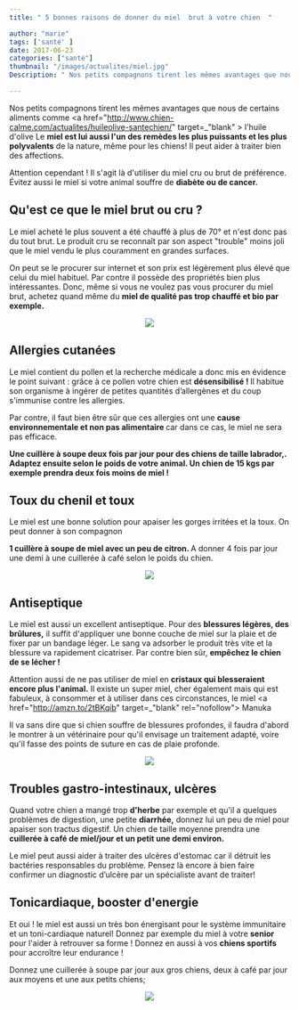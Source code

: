 ```yaml
---
title: " 5 bonnes raisons de donner du miel  brut à votre chien  "

author: "marie"
tags: ['santé' ]
date: 2017-06-23
categories: ["santé"]
thumbnail: "/images/actualites/miel.jpg"
Description: " Nos petits compagnons tirent les mêmes avantages que nous de certains aliments comme l'huile d'olive. Le miel est lui aussi l'un des remèdes les plus puissants et les plus polyvalents de la nature, même pour les chiens! "

---
```

Nos petits compagnons tirent les mêmes avantages que nous de certains aliments comme <a href="http://www.chien-calme.com/actualites/huileolive-santechien/" target=_"blank" > l'huile d'olive </a> Le <b>miel est lui aussi l'un des remèdes les plus puissants et les plus polyvalents</b> de la nature, même pour les chiens! Il peut aider à traiter bien des affections.

Attention cependant ! Il s'agit là d'utiliser du miel cru ou brut de préférence. Évitez aussi le miel si votre animal souffre de <b>diabète ou de cancer.</b>



## Qu'est ce que le miel brut ou cru ? ##
Le miel acheté le plus souvent a été chauffé à plus de 70° et n'est donc pas du tout brut. Le produit cru se reconnaît par son aspect "trouble" moins joli que le miel vendu le plus couramment en grandes surfaces.

On peut se le procurer sur internet et son prix est légèrement plus élevé que celui du miel habituel. Par contre il possède des propriétés bien plus intéressantes. Donc, même si vous ne voulez pas vous procurer du miel brut, achetez quand même du <b>miel de qualité pas trop chauffé et bio par exemple. </b>


<p align="center"><img src="/images/actualites/mielbrut_orig.jpg" class="img-responsive"></p>



## Allergies cutanées ##

Le miel contient du pollen et la recherche médicale a donc mis en évidence le point suivant : grâce à ce pollen votre chien est <b>désensibilisé ! </b> Il habitue son organisme à ingérer de petites quantités d’allergènes et du coup s'immunise contre les allergies.

Par contre, il faut bien être sûr que ces allergies ont une <b>cause environnementale et non pas alimentaire </b> car dans ce cas, le miel ne sera pas efficace.

<b>Une cuillère à soupe deux fois par jour pour des chiens de taille labrador,. Adaptez ensuite selon le poids de votre animal. Un chien de 15 kgs par exemple prendra deux fois moins de miel ! </b>



## Toux du chenil et toux ##
Le miel est une bonne solution  pour apaiser les gorges irritées et la toux. On peut donner à son compagnon

<b>1 cuillère à soupe de miel avec un peu de citron. </b>
A donner 4 fois par jour une demi à une cuillerée à café selon le poids du chien.



<p align="center"><img src="/images/actualites/chientousse.jpg" class="img-responsive"></p>



##  Antiseptique ##

Le miel est aussi un excellent antiseptique. Pour des <b>blessures légères, des brûlures,</b>  il suffit d'appliquer une bonne couche de miel sur la plaie et de fixer par un bandage léger. Le sang va adsorber le produit très vite et la blessure va rapidement cicatriser. Par contre bien sûr, <b>empêchez le chien de se lécher ! </b>

Attention aussi de ne pas utiliser de miel en <b>cristaux qui blesseraient encore plus l'animal.</b> Il existe un super miel, cher également mais qui est fabuleux, à consommer et à utiliser dans ces circonstances, le miel <a href="http://amzn.to/2tBKqib" target=_"blank" rel="nofollow"> Manuka </a>

Il va sans dire que si chien souffre de blessures profondes, il faudra d'abord le montrer à un vétérinaire pour qu'il envisage un traitement adapté, voire qu'il fasse des points de suture en cas de plaie profonde.


<p align="center"><img src="/images/actualites/Pansement-miel-photo.png" class="img-responsive"></p>


## Troubles gastro-intestinaux, ulcères ##

Quand votre chien a mangé trop <b> d'herbe</b> par exemple et qu'il a quelques problèmes de digestion, une petite <b>diarrhée,</b>  donnez lui un peu de miel pour apaiser son tractus digestif. Un chien de taille moyenne prendra une <b>cuillerée à café de miel/jour et un petit une demi environ. </b>

Le miel peut aussi aider à traiter des ulcères d'estomac car il détruit les bactéries responsables du problème. Pensez là encore à bien faire confirmer un diagnostic d’ulcère par un spécialiste avant de traiter!

## Tonicardiaque, booster d'energie ##

Et oui ! le miel est aussi un très bon énergisant pour le système immunitaire et un toni-cardiaque naturel! Donnez par exemple du miel à votre <b>senior </b> pour l'aider à retrouver sa forme ! Donnez en aussi à vos <b> chiens sportifs </b>pour accroître leur endurance !


Donnez une cuillerée à soupe par jour aux gros chiens, deux à café par jour aux moyens et une aux petits chiens;

<p align="center"><img src="/images/actualites/chiensport.jpg" class="img-responsive"></p>
